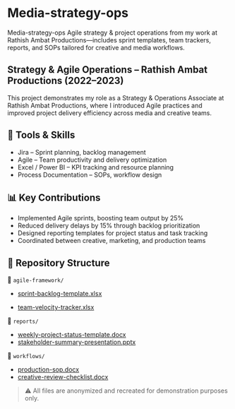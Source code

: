 # Media-strategy-ops
Media-strategy-ops Agile strategy &amp; project operations from my work at Rathish Ambat Productions—includes sprint templates, team trackers, reports, and SOPs tailored for creative and media workflows.

## Strategy & Agile Operations – Rathish Ambat Productions (2022–2023)

This project demonstrates my role as a Strategy & Operations Associate at Rathish Ambat Productions, where I introduced Agile practices and improved project delivery efficiency across media and creative teams.

## 🧰 Tools & Skills
- Jira – Sprint planning, backlog management
- Agile – Team productivity and delivery optimization
- Excel / Power BI – KPI tracking and resource planning
- Process Documentation – SOPs, workflow design

## 📊 Key Contributions
- Implemented Agile sprints, boosting team output by 25%
- Reduced delivery delays by 15% through backlog prioritization
- Designed reporting templates for project status and task tracking
- Coordinated between creative, marketing, and production teams

## 📂 Repository Structure

📁 `agile-framework/`  
- [sprint-backlog-template.xlsx](agile-framework/sprint-backlog-template.xlsx)

- [team-velocity-tracker.xlsx](agile-framework/team-velocity-tracker.xlsx)

📁 `reports/`  
- [weekly-project-status-template.docx](reports/weekly-project-status-template.docx)  
- [stakeholder-summary-presentation.pptx](reports/stakeholder-summary-presentation.pptx)

📁 `workflows/`  
- [production-sop.docx](workflows/production-sop.docx)  
- [creative-review-checklist.docx](workflows/creative-review-checklist.docx)

> ⚠️ All files are anonymized and recreated for demonstration purposes only.
